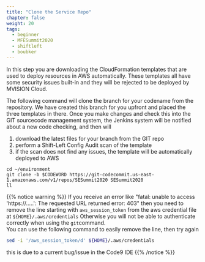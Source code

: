 ```yaml
---
title: "Clone the Service Repo"
chapter: false
weight: 20
tags:
  - beginner
  - MFESummit2020
  - shiftleft
  - boubker
---
```


In this step you are downloading the CloudFormation templates that are used to deploy resources in AWS automatically.
These templates all have some security issues built-in and they will be rejected to be deployed by MVISION Cloud.

The following command will clone the branch for your codename from the repository. We have created this branch for you upfront and placed the three templates in there. Once you make changes and check this into the GIT sourcecode management system, the Jenkins system will be notified about a new code checking, and then will 
1. download the latest files for your branch from the GIT repo
1. perform a Shift-Left Config Audit scan of the template
1. if the scan does not find any issues, the template will be automatically deployed to AWS

```
cd ~/environment
git clone -b $CODEWORD https://git-codecommit.us-east-1.amazonaws.com/v1/repos/SESummit2020 SESummit2020
ll
```

{{% notice warning %}}
If you receive an error like "fatal: unable to access 'https://.....': The requested URL returned error: 403" then you need to remove the line starting with `aws_session_token` from the aws credential file at `${HOME}/.aws/credentials`
Otherwise you will not be able to authenticate correctly when using the `git`command.   
You can use the following command to easily remove the line, then try again
```bash
sed -i '/aws_session_token/d' ${HOME}/.aws/credentials

```
this is due to a current bug/issue in the Code9 IDE
{{% /notice %}}
